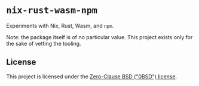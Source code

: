 # `nix-rust-wasm-npm`

Experiments with Nix, Rust, Wasm, and `npm`.

Note: the package itself is of no particular value. This project
exists only for the sake of vetting the tooling.

## License

This project is licensed under the [Zero-Clause BSD ("0BSD")
license](https://opensource.org/license/0bsd).
